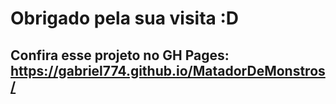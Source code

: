 # Obrigado pela sua visita :D

## Confira esse projeto no GH Pages: https://gabriel774.github.io/MatadorDeMonstros/
